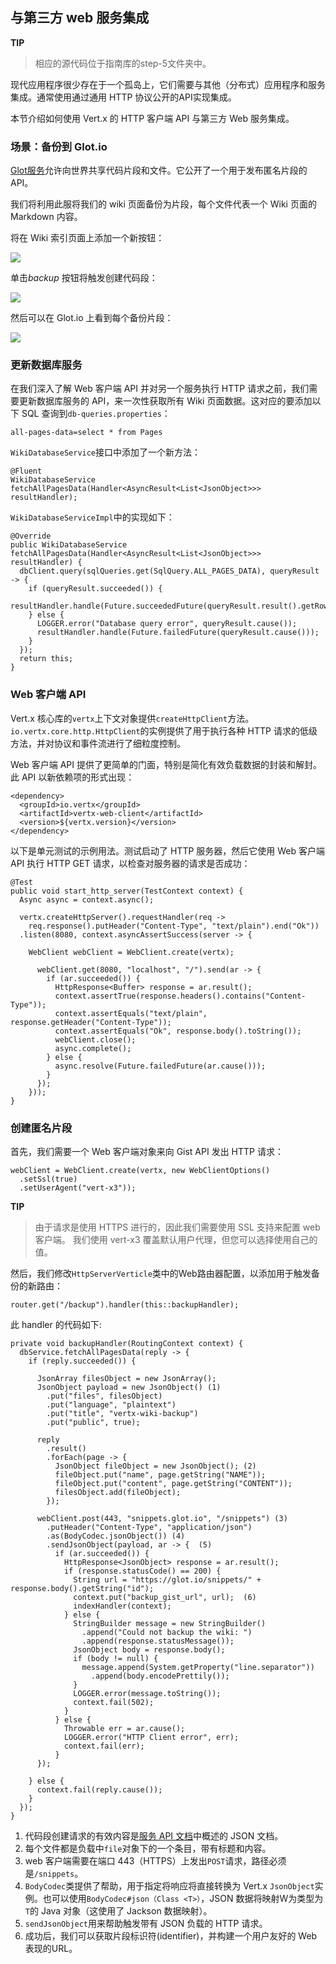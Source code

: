 ## 与第三方 web 服务集成

**TIP**
>相应的源代码位于指南库的step-5文件夹中。

现代应用程序很少存在于一个孤岛上，它们需要与其他（分布式）应用程序和服务集成。通常使用通过通用 HTTP 协议公开的API实现集成。

本节介绍如何使用 Vert.x 的 HTTP 客户端 API 与第三方 Web 服务集成。

### 场景：备份到 Glot.io

[Glot服务](https://glot.io)允许向世界共享代码片段和文件。它公开了一个用于发布匿名片段的 API。

我们将利用此服将我们的 wiki 页面备份为片段，每个文件代表一个 Wiki 页面的 Markdown 内容。

将在 Wiki 索引页面上添加一个新按钮：

![](images/backup-button.png)

单击*backup* 按钮将触发创建代码段：

![](images/backup-created.png)

然后可以在 Glot.io 上看到每个备份片段：

![](images/snippet.png)

### 更新数据库服务

在我们深入了解 Web 客户端 API 并对另一个服务执行 HTTP 请求之前，我们需要更新数据库服务的 API，来一次性获取所有 Wiki 页面数据。这对应的要添加以下 SQL 查询到`db-queries.properties`：
	
	all-pages-data=select * from Pages

`WikiDatabaseService`接口中添加了一个新方法：

	@Fluent
	WikiDatabaseService fetchAllPagesData(Handler<AsyncResult<List<JsonObject>>> resultHandler);

`WikiDatabaseServiceImpl`中的实现如下：

	@Override
	public WikiDatabaseService fetchAllPagesData(Handler<AsyncResult<List<JsonObject>>> resultHandler) {
	  dbClient.query(sqlQueries.get(SqlQuery.ALL_PAGES_DATA), queryResult -> {
	    if (queryResult.succeeded()) {
	      resultHandler.handle(Future.succeededFuture(queryResult.result().getRows()));
	    } else {
	      LOGGER.error("Database query error", queryResult.cause());
	      resultHandler.handle(Future.failedFuture(queryResult.cause()));
	    }
	  });
	  return this;
	}

### Web 客户端 API

Vert.x 核心库的`vertx`上下文对象提供`createHttpClient`方法。`io.vertx.core.http.HttpClient`的实例提供了用于执行各种 HTTP 请求的低级方法，并对协议和事件流进行了细粒度控制。

Web 客户端 API 提供了更简单的门面，特别是简化有效负载数据的封装和解封。此 API 以新依赖项的形式出现：

	<dependency>
	  <groupId>io.vertx</groupId>
	  <artifactId>vertx-web-client</artifactId>
	  <version>${vertx.version}</version>
	</dependency>

以下是单元测试的示例用法。测试启动了 HTTP 服务器，然后它使用 Web 客户端 API 执行 HTTP GET 请求，以检查对服务器的请求是否成功：

	@Test
	public void start_http_server(TestContext context) {
	  Async async = context.async();
	
	  vertx.createHttpServer().requestHandler(req ->
	    req.response().putHeader("Content-Type", "text/plain").end("Ok"))
	  .listen(8080, context.asyncAssertSuccess(server -> {
	
	    WebClient webClient = WebClient.create(vertx);
	
	      webClient.get(8080, "localhost", "/").send(ar -> {
	        if (ar.succeeded()) {
	          HttpResponse<Buffer> response = ar.result();
	          context.assertTrue(response.headers().contains("Content-Type"));
	          context.assertEquals("text/plain", response.getHeader("Content-Type"));
	          context.assertEquals("Ok", response.body().toString());
	          webClient.close();
	          async.complete();
	        } else {
	          async.resolve(Future.failedFuture(ar.cause()));
	        }
	      });
	    }));
	}

### 创建匿名片段

首先，我们需要一个 Web 客户端对象来向 Gist API 发出 HTTP 请求：

	webClient = WebClient.create(vertx, new WebClientOptions()
	  .setSsl(true)
	  .setUserAgent("vert-x3"));

**TIP**

>由于请求是使用 HTTPS 进行的，因此我们需要使用 SSL 支持来配置 web 客户端。
>我们使用 vert-x3 覆盖默认用户代理，但您可以选择使用自己的值。

然后，我们修改`HttpServerVerticle`类中的Web路由器配置，以添加用于触发备份的新路由：

	router.get("/backup").handler(this::backupHandler);

此 handler 的代码如下:

	private void backupHandler(RoutingContext context) {
	  dbService.fetchAllPagesData(reply -> {
	    if (reply.succeeded()) {
	
	      JsonArray filesObject = new JsonArray();
	      JsonObject payload = new JsonObject() (1)
	        .put("files", filesObject)
	        .put("language", "plaintext")
	        .put("title", "vertx-wiki-backup")
	        .put("public", true);
	
	      reply
	        .result()
	        .forEach(page -> {
	          JsonObject fileObject = new JsonObject(); (2)
	          fileObject.put("name", page.getString("NAME"));
	          fileObject.put("content", page.getString("CONTENT"));
	          filesObject.add(fileObject);
	        });
	
	      webClient.post(443, "snippets.glot.io", "/snippets") (3)
	        .putHeader("Content-Type", "application/json")
	        .as(BodyCodec.jsonObject()) (4)
	        .sendJsonObject(payload, ar -> {  (5)
	          if (ar.succeeded()) {
	            HttpResponse<JsonObject> response = ar.result();
	            if (response.statusCode() == 200) {
	              String url = "https://glot.io/snippets/" + response.body().getString("id");
	              context.put("backup_gist_url", url);  (6)
	              indexHandler(context);
	            } else {
	              StringBuilder message = new StringBuilder()
	                .append("Could not backup the wiki: ")
	                .append(response.statusMessage());
	              JsonObject body = response.body();
	              if (body != null) {
	                message.append(System.getProperty("line.separator"))
	                  .append(body.encodePrettily());
	              }
	              LOGGER.error(message.toString());
	              context.fail(502);
	            }
	          } else {
	            Throwable err = ar.cause();
	            LOGGER.error("HTTP Client error", err);
	            context.fail(err);
	          }
	      });
	
	    } else {
	      context.fail(reply.cause());
	    }
	  });
	}

1. 代码段创建请求的有效内容是[服务 API 文档](https://github.com/prasmussen/glot-snippets/blob/master/api_docs/create_snippet.md)中概述的 JSON 文档。
2. 每个文件都是负载中`file`对象下的一个条目，带有标题和内容。
3. web 客户端需要在端口 443（HTTPS）上发出`POST`请求，路径必须是`/snippets`。
4. `BodyCodec`类提供了帮助，用于指定将响应将直接转换为 Vert.x `JsonObject`实例。也可以使用`BodyCodec#json（Class <T>）`，JSON 数据将映射W为类型为`T`的 Java 对象（这使用了 Jackson 数据映射）。
5. `sendJsonObject`用来帮助触发带有 JSON 负载的 HTTP 请求。
6. 成功后，我们可以获取片段标识符(identifier)，并构建一个用户友好的 Web 表现的URL。
